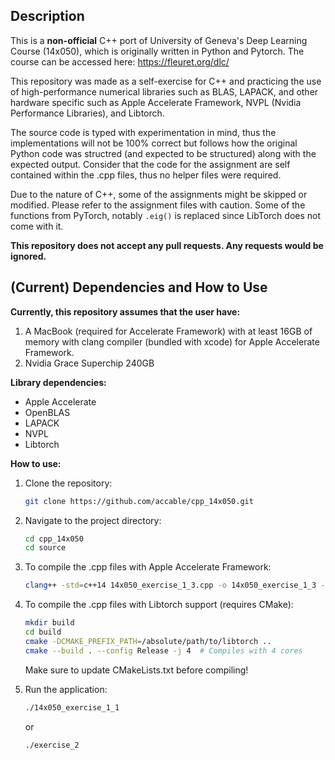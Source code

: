 ## Description

This is a **non-official** C++ port of University of Geneva's Deep Learning Course (14x050), which is originally written in Python and Pytorch. The course can be accessed here: https://fleuret.org/dlc/

This repository was made as a self-exercise for C++ and practicing the use of high-performance numerical libraries such as BLAS, LAPACK, and other hardware specific such as Apple Accelerate Framework, NVPL (Nvidia Performance Libraries), and Libtorch.

The source code is typed with experimentation in mind, thus the implementations will not be 100% correct but follows how the original Python code was structred (and expected to be structured) along with the expected output. Consider that the code for the assignment are self contained within the .cpp files, thus no helper files were required.

Due to the nature of C++, some of the assignments might be skipped or modified. Please refer to the assignment files with caution. Some of the functions from PyTorch, notably ```.eig()``` is replaced since LibTorch does not come with it.

**This repository does not accept any pull requests. Any requests would be ignored.**

## (Current) Dependencies and How to Use

**Currently, this repository assumes that the user have:**

1. A MacBook (required for Accelerate Framework) with at least 16GB of memory with clang compiler (bundled with xcode) for Apple Accelerate Framework.
2. Nvidia Grace Superchip 240GB

**Library dependencies:**

- Apple Accelerate
- OpenBLAS
- LAPACK
- NVPL
- Libtorch

**How to use:**

1.  Clone the repository:
    ```bash
    git clone https://github.com/accable/cpp_14x050.git
    ```

2.  Navigate to the project directory:
    ```bash
    cd cpp_14x050
    cd source
    ```

3.  To compile the .cpp files with Apple Accelerate Framework:
    ```bash
    clang++ -std=c++14 14x050_exercise_1_3.cpp -o 14x050_exercise_1_3 -framework Accelerate -DACCELERATE_NEW_LAPACK
    ```

3.  To compile the .cpp files with Libtorch support (requires CMake):
    ```bash
    mkdir build
    cd build
    cmake -DCMAKE_PREFIX_PATH=/absolute/path/to/libtorch ..
    cmake --build . --config Release -j 4  # Compiles with 4 cores
    ```
    Make sure to update CMakeLists.txt before compiling!

4.  Run the application:
    ```bash
    ./14x050_exercise_1_1
    ```
    or
    ```bash
    ./exercise_2
    ```
